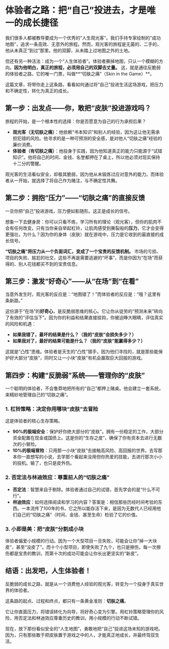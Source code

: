 # 体验者之路：把“自己”投进去，才是唯一的成长捷径

我们很多人都被教导要成为一个优秀的“人生观光客”。我们手持专家绘制的“成功地图”，追求一条高效、无意外的旅程。然而，观光客的旅程是无菌的、二手的，他从未真正“到过”那里。他的双脚，从未踏上过地图之外的土地。

但还有另一种活法：成为一个“人生体验者”。体验者撕掉地图，只认一个模糊的方向。**因为他明白，真正的旅程，必须用自己的双脚去丈量。** 这，就是通往反脆弱的体验者之路，它的唯一门票，叫做**“切肤之痛”（Skin in the Game）**。

这篇文章，将带你走上这条路，看看如何通过将“自己”投进生活这场游戏，把压力和不确定性，转化为真正的成长。

## 第一步：出发点——你，敢把“皮肤”投进游戏吗？

旅程的开始，是一个根本性的选择：你是否愿意为自己的行为承担后果？

*   **观光客（无切肤之痛）**：他依赖“书本知识”和别人的经验，因为这让他无需承担犯错的风险。他寻求的是一种可预测的安全感，是对他人“切肤之痛”经验的廉价消费。
*   **体验者（有切肤之痛）**：他投身于实践，因为他知道真正的能力只能源于“试错知识”。他将自己的时间、金钱、名誉都押在了桌上，所以他必须对现实保持十二分的警醒。

观光客的生活看似安全，却极其脆弱，因为他从未锻炼过应对意外的能力。而体验者从一开始，就选择了将自己作为赌注，与不确定性共舞。

## 第二步：拥抱“压力”——“切肤之痛”的直接反馈

一旦你把“自己”投进游戏，压力便如影随形。这正是成长的信号。

想象一下去健身房：你可以只看不练，学习所有的理论（观光客），但你的肌肉不会有任何改变。只有当你亲自举起杠铃，让肌肉感受到撕裂般的**压力**，它才会变得更强壮。为什么？因为你的身体（皮肤）就在游戏中，压力是它收到的最直接的成长信号。

**“切肤之痛”将压力从一个负面词汇，变成了一个宝贵的反馈机制。** 市场的亏损、项目的失败、尴尬的社交，这些不再是需要逃避的“坏事”，而是你因为“在场”而获得的、别人花钱都买不到的宝贵信息。

## 第三步：激发“好奇心”——从“在场”到“在看”

当意外发生时，观光客的反应是：“地图错了！”而体验者的反应是：“哦？这里有条新路。”

这份源于“在场”的**好奇心**，是反脆弱思维的核心。它让你从徒劳的“预测未来”转向了有效的“评估当下”。因为你的利益和结果直接挂钩，你被迫睁大眼睛，评估真实的风险和机遇：

*   **如果我错了，最坏的结果是什么？（我的“皮肤”会损失多少？）**
*   **如果我对了，最好的结果可能是什么？（我的“皮肤”能赢得多少？）**

这就是“凸性”思维。体验者是天生的“凸性”猎手，因为他们寻找的，就是那些能保护好大部分“皮肤”，同时又让一小块“皮肤”有机会赢取巨大回报的游戏。

## 第四步：构建“反脆弱”系统——管理你的“皮肤”

一个聪明的体验者，不会鲁莽地把所有的“自己”都押上赌桌。他会建立一套系统，来精妙地管理自己的“切肤之痛”。

### 1. 杠铃策略：决定你用哪块“皮肤”去冒险

这是体验者的核心生存策略。

*   **90%的极端安全**：保护好你绝大部分的“皮肤”。拥有一份稳定的工作，大部分资金配置在现金或国债上。这是你的“生存之皮”，确保了你有资本去进行无数次的小冒险。
*   **10%的极端冒险**：只用那一小块“皮肤”去接触高风险、高回报的世界。去写那本你一直想写的小说，去学那个看起来没用但你热爱的技能，去进行那次小小的投机。输了，也只是皮外伤。

### 2. 否定法与林迪效应：尊重前人的“切肤之痛”

*   **否定法**：智慧来自于剔除。体验者通过自己的试错，首先学会的是“什么不可行”。
*   **林迪效应**：如何选择阅读和学习的内容？答案是：相信那些历经时间考验的东西。一本流传了100年的书，它之所以能存活下来，是因为无数代人已经用他们自己的“切肤之痛”（时间、金钱、甚至生命）检验了它的价值。

### 3. 小即是美：把“皮肤”分割成小块

体验者偏爱小规模的行动。因为一个大型项目一旦失败，可能会让你“掉一大块皮”，甚至“没皮了”。而十个小型项目，即使失败了九个，也只是擦伤，每一次擦伤都是宝贵的教训，而第十次的成功可能会让你长出更坚实的“新皮”。

## 结语：出发吧，人生体验者！

反脆弱的成长之路，就是从一个消费他人经验的观光客，转变为一个投身于真实世界的体验者。

这条路的起点、过程和终点，都只有一条黄金准则：**切肤之痛**。

它让你直面压力，将错误转化为向导，将好奇心变为引擎。用杠铃策略管理你的风险，用否定法和林迪效应尊重历史的教训，用小规模的行动不断试错。

现在，放下那份看似安全的“人生地图”，勇敢地把“自己”投进这场未知的游戏吧。因为，只有那些敢于把皮肤置于游戏之中的人，才能真正地成长，并最终驾驭生活。
